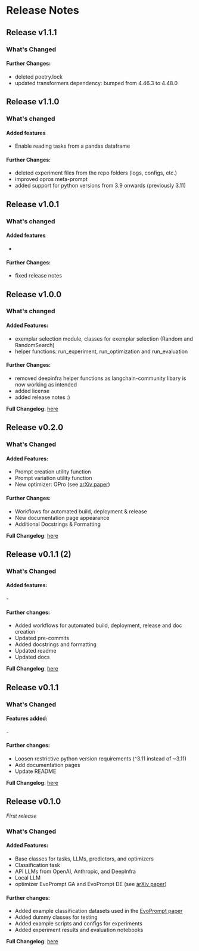 # Release Notes

## Release v1.1.1
### What's Changed
#### Further Changes:
- deleted poetry.lock
- updated transformers dependency: bumped from 4.46.3 to 4.48.0 

## Release v1.1.0
### What's changed
#### Added features
* Enable reading tasks from a pandas dataframe

#### Further Changes:
* deleted experiment files from the repo folders (logs, configs, etc.)
* improved opros meta-prompt
* added support for python versions from 3.9 onwards (previously 3.11)

## Release v1.0.1
### What's changed
#### Added features
-

#### Further Changes:
* fixed release notes

## Release v1.0.0
### What's changed
#### Added Features:
* exemplar selection module, classes for exemplar selection (Random and RandomSearch)
* helper functions: run_experiment, run_optimization and run_evaluation

#### Further Changes:
* removed deepinfra helper functions as langchain-community libary is now working as intended
* added license
* added release notes :)

**Full Changelog**: [here](https://github.com/finitearth/promptolution/compare/v0.2.0...v1.0.0)

## Release v0.2.0

### What's Changed
#### Added Features: 
* Prompt creation utility function
* Prompt variation utility function
* New optimizer: OPro (see [arXiv paper](https://arxiv.org/abs/2309.03409))

#### Further Changes:
* Workflows for automated build, deployment & release
* New documentation page appearance
* Additional Docstrings & Formatting

**Full Changelog**: [here](https://github.com/finitearth/promptolution/compare/v0.1.1...v0.2.0)

## Release v0.1.1 (2)

### What's Changed

#### Added features:
\-

#### Further changes:
* Added workflows for automated build, deployment, release and doc creation
* Updated pre-commits
* Added docstrings and formatting
* Updated readme
* Updated docs

**Full Changelog**: [here](https://github.com/finitearth/promptolution/compare/0.1.1...v0.1.1)

## Release v0.1.1

### What's Changed

#### Features added:
\-

#### Further changes:
* Loosen restrictive python version requirements (^3.11 instead of ~3.11)
* Add documentation pages
* Update README

**Full Changelog**: [here](https://github.com/finitearth/promptolution/compare/0.1.0...0.1.1)

## Release v0.1.0

*First release*

### What's Changed

#### Added Features:
* Base classes for tasks, LLMs, predictors, and optimizers
* Classification task
* API LLMs from OpenAI, Anthropic, and DeepInfra
* Local LLM
* optimizer EvoPrompt GA and EvoPrompt DE (see [arXiv paper](https://arxiv.org/abs/2309.08532))

#### Further changes:
* Added example classification datasets used in the [EvoPrompt paper](https://arxiv.org/abs/2309.08532)
* Added dummy classes for testing
* Added example scripts and configs for experiments
* Added experiment results and evaluation notebooks

**Full Changelog**: [here](https://github.com/finitearth/promptolution/commits/0.1.0)

